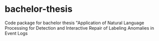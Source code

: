 # bachelor-thesis
Code package for bachelor thesis "Application of Natural Language Processing for Detection and Interactive Repair of Labeling Anomalies in Event Logs
